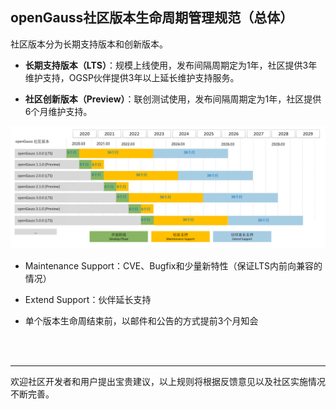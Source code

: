 <div class="markdown">

## openGauss社区版本生命周期管理规范（总体）


社区版本分为长期支持版本和创新版本。

- **长期支持版本（LTS）**：规模上线使用，发布间隔周期定为1年，社区提供3年维护支持，OGSP伙伴提供3年以上延长维护支持服务。

- **社区创新版本（Preview）**：联创测试使用，发布间隔周期定为1年，社区提供6个月维护支持。


![输入图片说明](picture/openGauss%E7%94%9F%E5%91%BD%E5%91%A8%E6%9C%9F.png)



- Maintenance Support：CVE、Bugfix和少量新特性（保证LTS内前向兼容的情况）

- Extend Support：伙伴延长支持

- 单个版本生命周结束前，以邮件和公告的方式提前3个月知会

<br/>
<br/>

-----------------------------
欢迎社区开发者和用户提出宝贵建议，以上规则将根据反馈意见以及社区实施情况不断完善。

</div>
